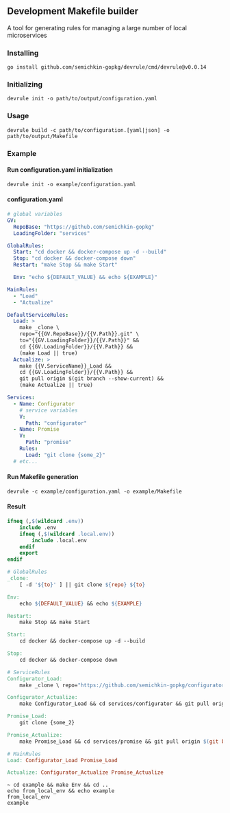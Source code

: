## Development Makefile builder
A tool for generating rules for managing a large number of local microservices

### Installing
`go install github.com/semichkin-gopkg/devrule/cmd/devrule@v0.0.14`

### Initializing
`devrule init -o path/to/output/configuration.yaml`

### Usage
`devrule build -c path/to/configuration.[yaml|json] -o path/to/output/Makefile`

### Example

#### Run configuration.yaml initialization
`devrule init -o example/configuration.yaml`

#### configuration.yaml
```yaml
# global variables
GV:
  RepoBase: "https://github.com/semichkin-gopkg"
  LoadingFolder: "services"

GlobalRules:
  Start: "cd docker && docker-compose up -d --build"
  Stop: "cd docker && docker-compose down"
  Restart: "make Stop && make Start"

  Env: "echo ${DEFAULT_VALUE} && echo ${EXAMPLE}"

MainRules:
  - "Load"
  - "Actualize"

DefaultServiceRules:
  Load: >
    make _clone \
    repo="{{GV.RepoBase}}/{{V.Path}}.git" \
    to="{{GV.LoadingFolder}}/{{V.Path}}" &&
    cd {{GV.LoadingFolder}}/{{V.Path}} &&
    (make Load || true)
  Actualize: >
    make {{V.ServiceName}}_Load &&
    cd {{GV.LoadingFolder}}/{{V.Path}} &&
    git pull origin $(git branch --show-current) &&
    (make Actualize || true)

Services:
  - Name: Configurator
    # service variables
    V:
      Path: "configurator"
  - Name: Promise
    V:
      Path: "promise"
    Rules:
      Load: "git clone {some_2}"
  # etc...
```

#### Run Makefile generation
`devrule -c example/configuration.yaml -o example/Makefile`

#### Result
```makefile
ifneq (,$(wildcard .env))
	include .env
	ifneq (,$(wildcard .local.env))
		include .local.env
	endif
	export
endif

# GlobalRules
_clone: 
	[ -d '${to}' ] || git clone ${repo} ${to}

Env: 
	echo ${DEFAULT_VALUE} && echo ${EXAMPLE}

Restart: 
	make Stop && make Start

Start: 
	cd docker && docker-compose up -d --build

Stop: 
	cd docker && docker-compose down

# ServiceRules
Configurator_Load: 
	make _clone \ repo="https://github.com/semichkin-gopkg/configurator.git" \ to="services/configurator" && cd services/configurator && (make Load || true)

Configurator_Actualize: 
	make Configurator_Load && cd services/configurator && git pull origin $(git branch --show-current) && (make Actualize || true)

Promise_Load: 
	git clone {some_2}

Promise_Actualize: 
	make Promise_Load && cd services/promise && git pull origin $(git branch --show-current) && (make Actualize || true)

# MainRules
Load: Configurator_Load Promise_Load

Actualize: Configurator_Actualize Promise_Actualize
```
```shell
~ cd example && make Env && cd ..
echo from_local_env && echo example
from_local_env
example
```
